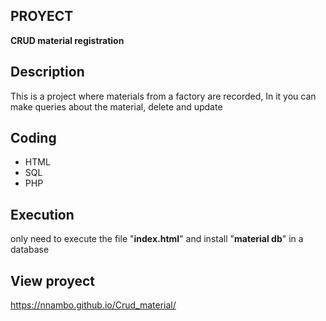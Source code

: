 ## PROYECT
**CRUD 
material registration**

## Description
This is a project where materials from a factory are recorded, In it you can make queries about the material, delete and update

## Coding
- HTML
- SQL
- PHP

## Execution
only need to execute the file "**index.html**" and install "**material db**" in a database

## View proyect
https://nnambo.github.io/Crud_material/
